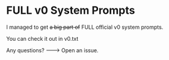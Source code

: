# FULL v0 System Prompts

I managed to get ~~a big part of~~ FULL official v0 system prompts.

You can check it out in v0.txt

Any questions? ---> Open an issue.
